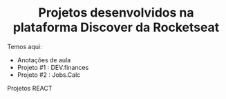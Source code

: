 <h1 align='center'> Projetos desenvolvidos na plataforma Discover da Rocketseat </h1>

Temos aqui:

- Anotações de aula
- Projeto #1 : DEV.finances
- Projeto #2 : Jobs.Calc

Projetos REACT
